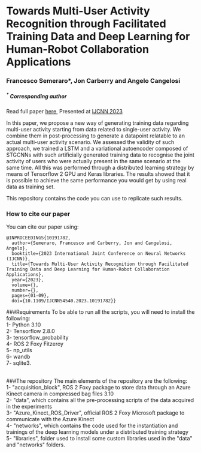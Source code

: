 # Towards Multi-User Activity Recognition through Facilitated Training Data and Deep Learning for Human-Robot Collaboration Applications 
### Francesco Semeraro*, Jon Carberry and Angelo Cangelosi <br />
##### <sup>*</sup> Corresponding author

Read full paper <a href="https://ieeexplore.ieee.org/document/10191782">here</a>, Presented at [IJCNN 2023](https://2023.ijcnn.org/)

In this paper, we propose a new way of generating training data regarding multi-user activity starting from data related to single-user activity. We combine them in post-processing to generate a datapoint relatable to an actual multi-user activity scenario. We assessed the validity of such approach, we trained a LSTM and a variational autoencoder composed of STGCNNs with such artificially generated training data to recognise the joint activity of users who were actually present in the same scenario at the same time. All this was performed through a distributed learning strategy by means of Tensorflow 2 GPU and Keras libraries. The results showed that it is possible to achieve the same performance you would get by using real data as training set.

This repository contains the code you can use to replicate such results.

### How to cite our paper
You can cite our paper using: 
```
@INPROCEEDINGS{10191782,
  author={Semeraro, Francesco and Carberry, Jon and Cangelosi, Angelo},
  booktitle={2023 International Joint Conference on Neural Networks (IJCNN)}, 
  title={Towards Multi-User Activity Recognition through Facilitated Training Data and Deep Learning for Human-Robot Collaboration Applications}, 
  year={2023},
  volume={},
  number={},
  pages={01-09},
  doi={10.1109/IJCNN54540.2023.10191782}}
```

###Requirements
To be able to run all the scripts, you will need to install the following:
<br />
1- Python 3.10 <br />
2- Tensorflow 2.8.0 <br />
3- tensorflow_probability  <br />
4- ROS 2 Foxy Fitzeroy  <br />
5- np_utils  <br />
6- wandb <br />
7- sqlite3. <br />
<br />

###The repository
The main elements of the repository are the following:
<br />
1- "acquisition_block", ROS 2 Foxy package to store data through an Azure Kinect camera in compressed bag files 3.10 <br />
2- "data", which contains all the pre-processing scripts of the data acquired in the experiments  <br />
3- "Azure_Kinect_ROS_Driver", official ROS 2 Foxy Microsoft package to communicate with the Azure Kinect  <br />
4- "networks", which contains the code used for the instantiation and trainings of the deep learning models under a distributed training strategy  <br />
5- "libraries", folder used to install some custom libraries used in the "data" and "networks" folders.  <br />
<br />

